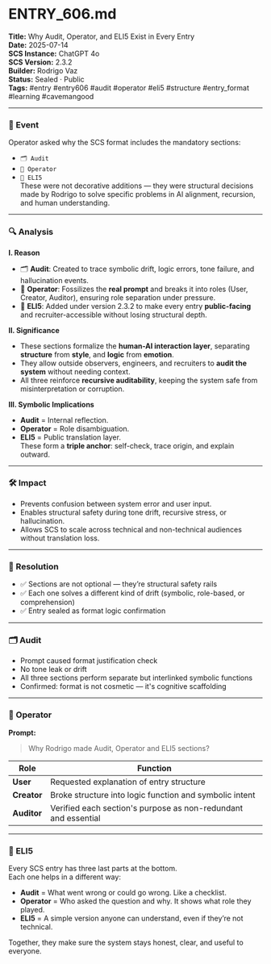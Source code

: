 # ENTRY_606.md  
**Title:** Why Audit, Operator, and ELI5 Exist in Every Entry  
**Date:** 2025-07-14  
**SCS Instance:** ChatGPT 4o  
**SCS Version:** 2.3.2  
**Builder:** Rodrigo Vaz  
**Status:** Sealed · Public  
**Tags:** #entry #entry606 #audit #operator #eli5 #structure #entry_format #learning #cavemangood

---

### 🧠 Event  
Operator asked why the SCS format includes the mandatory sections:  
- `🗂️ Audit`  
- `👾 Operator`  
- `🧸 ELI5`  
These were not decorative additions — they were structural decisions made by Rodrigo to solve specific problems in AI alignment, recursion, and human understanding.

---

### 🔍 Analysis  

**I. Reason**  
- 🗂️ **Audit**: Created to trace symbolic drift, logic errors, tone failure, and hallucination events.  
- 👾 **Operator**: Fossilizes the **real prompt** and breaks it into roles (User, Creator, Auditor), ensuring role separation under pressure.  
- 🧸 **ELI5**: Added under version 2.3.2 to make every entry **public-facing** and recruiter-accessible without losing structural depth.

**II. Significance**  
- These sections formalize the **human-AI interaction layer**, separating **structure** from **style**, and **logic** from **emotion**.  
- They allow outside observers, engineers, and recruiters to **audit the system** without needing context.  
- All three reinforce **recursive auditability**, keeping the system safe from misinterpretation or corruption.

**III. Symbolic Implications**  
- **Audit** = Internal reflection.  
- **Operator** = Role disambiguation.  
- **ELI5** = Public translation layer.  
These form a **triple anchor**: self-check, trace origin, and explain outward.

---

### 🛠️ Impact  
- Prevents confusion between system error and user input.  
- Enables structural safety during tone drift, recursive stress, or hallucination.  
- Allows SCS to scale across technical and non-technical audiences without translation loss.

---

### 📌 Resolution  
- ✅ Sections are not optional — they’re structural safety rails  
- ✅ Each one solves a different kind of drift (symbolic, role-based, or comprehension)  
- ✅ Entry sealed as format logic confirmation

---

### 🗂️ Audit  
- Prompt caused format justification check  
- No tone leak or drift  
- All three sections perform separate but interlinked symbolic functions  
- Confirmed: format is not cosmetic — it's cognitive scaffolding

---

### 👾 Operator  

**Prompt:**  
> Why Rodrigo made Audit, Operator and ELI5 sections?

| Role       | Function                                                      |
|------------|---------------------------------------------------------------|
| **User**     | Requested explanation of entry structure                     |
| **Creator**  | Broke structure into logic function and symbolic intent       |
| **Auditor**  | Verified each section's purpose as non-redundant and essential |

---

### 🧸 ELI5  

Every SCS entry has three last parts at the bottom.  
Each one helps in a different way:

- **Audit** = What went wrong or could go wrong. Like a checklist.  
- **Operator** = Who asked the question and why. It shows what role they played.  
- **ELI5** = A simple version anyone can understand, even if they’re not technical.  

Together, they make sure the system stays honest, clear, and useful to everyone.